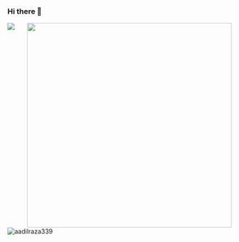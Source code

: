 ### Hi there 👋 
 ![](https://komarev.com/ghpvc/?username=harshitacodes)
<img align='right' src="https://github-readme-stats.vercel.app/api?username=harshitacodes&count_private=true&show_icons=true&include_all_commits=true&hide_rank=true&hide_title=true&hide=contribs" width=460>
<p><img align="left" src="https://github-readme-stats.vercel.app/api/top-langs?username=aadilraza339&show_icons=true&locale=en&layout=compact" alt="aadilraza339" /></p>
